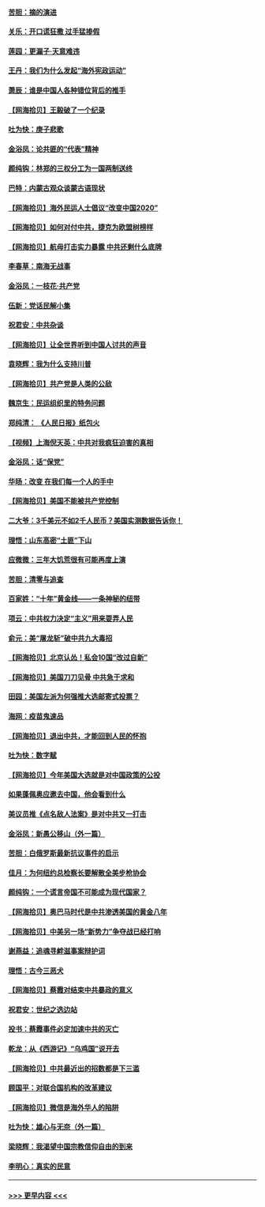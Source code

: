 #### [苦胆：摘的演进](../pages/nsc993/n12382619.md?t=09051751) 
#### [关乐：开口谎狂撒 过手猛掺假](../pages/nsc993/n12382604.md?t=09051751) 
#### [莲园：更漏子‧天意难违](../pages/nsc993/n12382598.md?t=09051751) 
#### [王丹：我们为什么发起“海外宪政运动”](../pages/nsc993/n12380286.md?t=09051751) 
#### [萧辰：谁是中国人各种错位背后的推手](../pages/nsc993/n12379800.md?t=09051751) 
#### [【网海拾贝】王毅破了一个纪录](../pages/nsc993/n12379251.md?t=09051751) 
#### [吐为快：庚子悲歌](../pages/nsc993/n12378821.md?t=09051751) 
#### [金浴凤：论共匪的“代表”精神](../pages/nsc993/n12377546.md?t=09051751) 
#### [颜纯钩：林郑的三权分工为一国两制送终](../pages/nsc993/n12377306.md?t=09051751) 
#### [巴特：内蒙古观众谈蒙古语现状](../pages/nsc993/n12376923.md?t=09051751) 
#### [【网海拾贝】海外民运人士倡议“改变中国2020”](../pages/nsc993/n12376682.md?t=09051751) 
#### [【网海拾贝】如何对付中共，捷克为欧盟树榜样](../pages/nsc993/n12374209.md?t=09051751) 
#### [【网海拾贝】航母打击实力暴露 中共还剩什么底牌](../pages/nsc993/n12371825.md?t=09051751) 
#### [李春草：南海无战事](../pages/nsc993/n12371159.md?t=09051751) 
#### [金浴凤：一枝花·共产党](../pages/nsc993/n12368757.md?t=09051751) 
#### [伍新：党话民解小集](../pages/nsc993/n12366907.md?t=09051751) 
#### [祝君安：中共杂谈](../pages/nsc993/n12366076.md?t=09051751) 
#### [【网海拾贝】让全世界听到中国人讨共的声音](../pages/nsc993/n12365569.md?t=09051751) 
#### [袁晓辉：我为什么支持川普](../pages/nsc993/n12362670.md?t=09051751) 
#### [【网海拾贝】共产党是人类的公敌](../pages/nsc993/n12363182.md?t=09051751) 
#### [魏京生：民运组织里的特务问题](../pages/nsc993/n12363010.md?t=09051751) 
#### [郑纯清： 《人民日报》纸包火](../pages/nsc993/n12362706.md?t=09051751) 
#### [【视频】上海倪天英：中共对我疯狂迫害的真相](../pages/nsc993/n12356341.md?t=09051751) 
#### [金浴凤：话“保党”](../pages/nsc993/n12361867.md?t=09051751) 
#### [华旸：改变 在我们每一个人的手中](../pages/nsc993/n12361774.md?t=09051751) 
#### [【网海拾贝】美国不能被共产党控制](../pages/nsc993/n12360271.md?t=09051751) 
#### [二大爷：3千美元不如2千人民币？美国实测数据告诉你！](../pages/nsc993/n12358563.md?t=09051751) 
#### [理悟：山东高密“土匪”下山](../pages/nsc993/n12358535.md?t=09051751) 
#### [应微微：三年大饥荒很有可能再度上演](../pages/nsc993/n12358523.md?t=09051751) 
#### [苦胆：清零与追查](../pages/nsc993/n12358501.md?t=09051751) 
#### [百家姓：“十年”黄金线——一条神秘的纽带](../pages/nsc993/n12358319.md?t=09051751) 
#### [项云：中共权力决定“主义”用来耍弄人民](../pages/nsc993/n12358172.md?t=09051751) 
#### [俞元：美“屠龙斩”破中共九大毒招](../pages/nsc993/n12357822.md?t=09051751) 
#### [【网海拾贝】北京认怂！私会10国“改过自新”](../pages/nsc993/n12357784.md?t=09051751) 
#### [【网海拾贝】美国刀刀见骨 中共急于求和](../pages/nsc993/n12355511.md?t=09051751) 
#### [田园：美国左派为何强推大选邮寄式投票？](../pages/nsc993/n12352963.md?t=09051751) 
#### [海网：疫苗鬼速品](../pages/nsc993/n12354438.md?t=09051751) 
#### [【网海拾贝】退出中共，才能回到人民的怀抱](../pages/nsc993/n12352634.md?t=09051751) 
#### [吐为快：数字赋](../pages/nsc993/n12352317.md?t=09051751) 
#### [【网海拾贝】今年美国大选就是对中国政策的公投](../pages/nsc993/n12350973.md?t=09051751) 
#### [如果蓬佩奥应邀去中国，他会看到什么](../pages/nsc993/n12350945.md?t=09051751) 
#### [美议员推《点名敌人法案》是对中共又一打击](../pages/nsc993/n12350765.md?t=09051751) 
#### [金浴凤：新愚公移山（外一篇）](../pages/nsc993/n12350253.md?t=09051751) 
#### [苦胆：白俄罗斯最新抗议事件的启示](../pages/nsc993/n12349989.md?t=09051751) 
#### [佳月：为何纽约总检察长要解散全美步枪协会](../pages/nsc993/n12349939.md?t=09051751) 
#### [颜纯钩：一个谎言帝国不可能成为现代国家？](../pages/nsc993/n12349898.md?t=09051751) 
#### [【网海拾贝】奥巴马时代是中共渗透美国的黄金八年](../pages/nsc993/n12349284.md?t=09051751) 
#### [【网海拾贝】中美另一场“新势力”争夺战已经打响](../pages/nsc993/n12346998.md?t=09051751) 
#### [谢燕益：追魂寻衅滋事案辩护词](../pages/nsc993/n12346892.md?t=09051751) 
#### [理悟：古今三恶犬](../pages/nsc993/n12345190.md?t=09051751) 
#### [【网海拾贝】蔡霞对结束中共暴政的意义](../pages/nsc993/n12344263.md?t=09051751) 
#### [祝君安：世纪之选边站](../pages/nsc993/n12342382.md?t=09051751) 
#### [投书：蔡霞事件必定加速中共的灭亡](../pages/nsc993/n12341881.md?t=09051751) 
#### [乾龙：从《西游记》“乌鸡国”说开去](../pages/nsc993/n12341690.md?t=09051751) 
#### [【网海拾贝】中共最近出的招数都是下三滥](../pages/nsc993/n12341593.md?t=09051751) 
#### [顾国平：对联合国机构的改革建议](../pages/nsc993/n12339928.md?t=09051751) 
#### [【网海拾贝】微信是海外华人的陷阱](../pages/nsc993/n12338868.md?t=09051751) 
#### [吐为快：雄心与无奈（外一篇）](../pages/nsc993/n12338132.md?t=09051751) 
#### [梁晓辉：我渴望中国宗教信仰自由的到来](../pages/nsc993/n12336657.md?t=09051751) 
#### [李明心：真实的民意](../pages/nsc993/n12336089.md?t=09051751) 

----
#### [ >>> 更早内容 <<< ](../indexes/nsc993-earlier.md)
